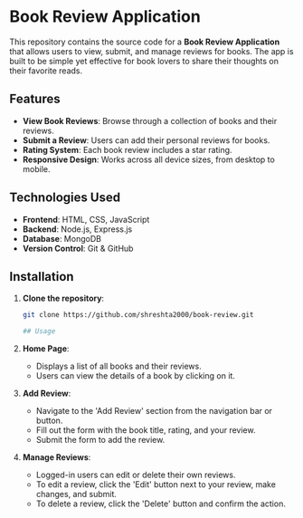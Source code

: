 # Book Review Application

This repository contains the source code for a **Book Review Application** that allows users to view, submit, and manage reviews for books. The app is built to be simple yet effective for book lovers to share their thoughts on their favorite reads.

## Features
- **View Book Reviews**: Browse through a collection of books and their reviews.
- **Submit a Review**: Users can add their personal reviews for books.
- **Rating System**: Each book review includes a star rating.
- **Responsive Design**: Works across all device sizes, from desktop to mobile.

## Technologies Used
- **Frontend**: HTML, CSS, JavaScript
- **Backend**: Node.js, Express.js
- **Database**: MongoDB
- **Version Control**: Git & GitHub

## Installation

1. **Clone the repository**:
   ```bash
   git clone https://github.com/shreshta2000/book-review.git

   ## Usage

1. **Home Page**: 
   - Displays a list of all books and their reviews.
   - Users can view the details of a book by clicking on it.

2. **Add Review**:
   - Navigate to the 'Add Review' section from the navigation bar or button.
   - Fill out the form with the book title, rating, and your review.
   - Submit the form to add the review.

3. **Manage Reviews**:
   - Logged-in users can edit or delete their own reviews.
   - To edit a review, click the 'Edit' button next to your review, make changes, and submit.
   - To delete a review, click the 'Delete' button and confirm the action.

